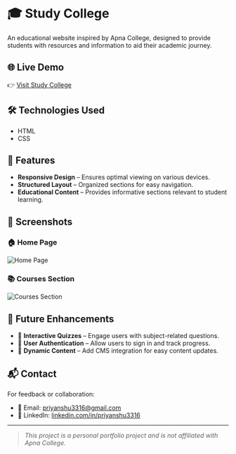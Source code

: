 # 🎓 Study College

An educational website inspired by Apna College, designed to provide students with resources and information to aid their academic journey.

## 🌐 Live Demo

👉 [Visit Study College](https://study-college.netlify.app/)

## 🛠️ Technologies Used

- HTML
- CSS

## 📌 Features

- **Responsive Design** – Ensures optimal viewing on various devices.
- **Structured Layout** – Organized sections for easy navigation.
- **Educational Content** – Provides informative sections relevant to student learning.

## 📸 Screenshots

### 🏠 Home Page
![Home Page](https://github.com/user-attachments/assets/f039febb-bd37-4719-b236-7dafe2b33e2e)

### 📚 Courses Section
![Courses Section](https://github.com/user-attachments/assets/8e82ab4c-37fa-4734-b0bd-754ac78c9c60)


## 🚀 Future Enhancements

- 🎯 **Interactive Quizzes** – Engage users with subject-related questions.
- 🔐 **User Authentication** – Allow users to sign in and track progress.
- 📖 **Dynamic Content** – Add CMS integration for easy content updates.

## 📬 Contact

For feedback or collaboration:

- 📧 Email: [priyanshu3316@gmail.com](mailto:priyanshu3316@gmail.com)
- 💼 LinkedIn: [linkedin.com/in/priyanshu3316](https://www.linkedin.com/in/priyanshu3316)

---

> *This project is a personal portfolio project and is not affiliated with Apna College.*
